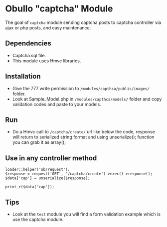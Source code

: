Obullo "captcha" Module
=========================

The goal of `captcha` module sending captcha posts to captcha controller via
ajax or php posts, and easy maintenance.

## Dependencies
- Captcha.sql file.
- This module uses Hmvc libraries.

## Installation
- Give the 777 write permission to `/modules/capthca/public/images/` folder.
- Look at Sample_Model.php in `/modules/capthca/models/` folder and copy validation 
codes and paste to your models.

## Run
- Do a Hmvc call to `/captcha/create/` url like below the code, response will return to 
serialized string format and using unserialize(); function you can grab it as array();

## Use in any controller method

    loader::helper('ob/request');  
    $response = request('GET', '/captcha/create')->exec()->response();
    $data['cap'] = unserialize($response);

    print_r($data['cap']);

## Tips
- Look at the `test` module you will find a form validation example which is use the captcha module.
